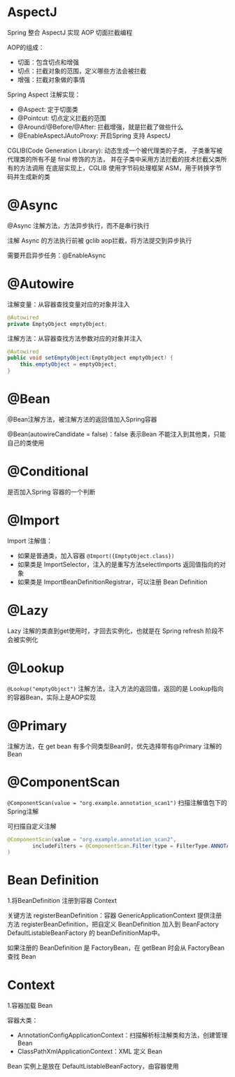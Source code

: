 # AspectJ

Spring 整合 AspectJ 实现 AOP 切面拦截编程



AOP的组成：

- 切面：包含切点和增强
- 切点：拦截对象的范围，定义哪些方法会被拦截
- 增强：拦截对象做的事情



Spring Aspect 注解实现：

- @Aspect: 定于切面类
- @Pointcut: 切点定义拦截的范围
- @Around/@Before/@After: 拦截增强，就是拦截了做些什么
- @EnableAspectJAutoProxy: 开启Spring 支持 AspectJ



CGLIB(Code Generation Library): 动态生成一个被代理类的子类，
子类重写被代理类的所有不是 final 修饰的方法，
并在子类中采用方法拦截的技术拦截父类所有的方法调用
在底层实现上，CGLIB 使用字节码处理框架 ASM，用于转换字节码并生成新的类



# @Async

@Async 注解方法，方法异步执行，而不是串行执行

注解 Async 的方法执行前被 gclib aop拦截，将方法提交到异步执行



需要开启异步任务：@EnableAsync



# @Autowire

注解变量：从容器查找变量对应的对象并注入

```java
@Autowired
private EmptyObject emptyObject;
```



注解方法：从容器查找方法参数对应的对象并注入

```java
@Autowired
public void setEmptyObject(EmptyObject emptyObject) {
    this.emptyObject = emptyObject;
}
```



# @Bean

@Bean注解方法，被注解方法的返回值加入Spring容器

@Bean(autowireCandidate = false)：false 表示Bean 不能注入到其他类，只能自己的类使用



# @Conditional

是否加入Spring 容器的一个判断



# @Import

Import 注解值：

- 如果是普通类，加入容器 `@Import({EmptyObject.class})`
- 如果类是 ImportSelector，注入的是重写方法selectImports 返回值指向的对象
- 如果类是 ImportBeanDefinitionRegistrar，可以注册 Bean Definition



# @Lazy

Lazy 注解的类直到get使用时，才回去实例化，也就是在 Spring refresh 阶段不会被实例化



# @Lookup

`@Lookup("emptyObject")` 注解方法，注入方法的返回值，返回的是 Lookup指向的容器Bean，实际上是AOP实现



# @Primary

注解方法，在 get bean 有多个同类型Bean时，优先选择带有@Primary 注解的Bean



# @ComponentScan

`@ComponentScan(value = "org.example.annotation_scan1")` 扫描注解值包下的 Spring注解

可扫描自定义注解

```java
@ComponentScan(value = "org.example.annotation_scan2",
        includeFilters = @ComponentScan.Filter(type = FilterType.ANNOTATION, value = MyComponent.class)
)
```



















# Bean Definition

1.将BeanDefinition 注册到容器 Context

关键方法 registerBeanDefinition：容器 GenericApplicationContext 提供注册方法 registerBeanDefinition，把自定义 BeanDefinition 加入到 BeanFactory DefaultListableBeanFactory 的 beanDefinitionMap中。



如果注册的 BeanDefinition 是 FactoryBean，在 getBean 时会从 FactoryBean 查找 Bean



# Context

1.容器加载 Bean

容器大类：

- AnnotationConfigApplicationContext：扫描解析标注解类和方法，创建管理 Bean
- ClassPathXmlApplicationContext：XML 定义 Bean



Bean 实例上是放在 DefaultListableBeanFactory，由容器使用








